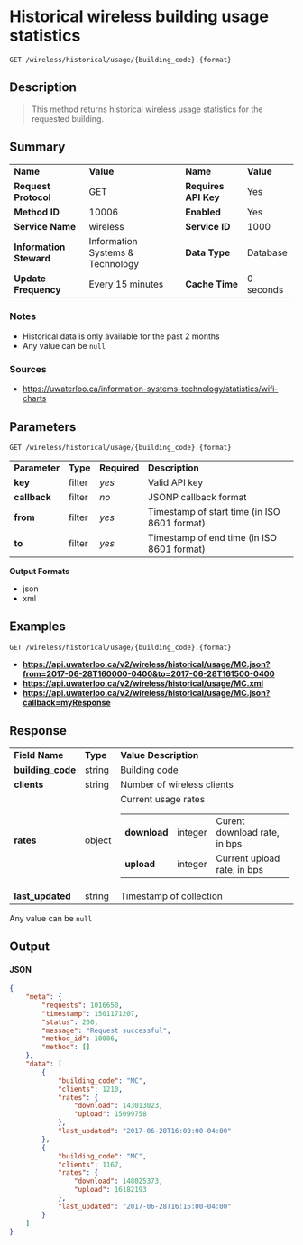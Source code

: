 # Historical wireless building usage statistics

```
GET /wireless/historical/usage/{building_code}.{format}
```

## Description

> This method returns historical wireless usage statistics for the requested building.

## Summary

<table>
  <tr>
    <td><b>Name</b></td>
    <td><b>Value</b></td>
    <td><b><b>Name</b></b></td>
    <td><b>Value</b></td>
  </tr>
  <tr>
    <td><b>Request Protocol</b></td>
    <td>GET</td>
    <td><b>Requires API Key</b></td>
    <td>Yes</td>
  </tr>
  <tr>
    <td><b>Method ID</b></td>
    <td>10006</td>
    <td><b>Enabled</b></td>
    <td>Yes</td>
  </tr>
  <tr>
    <td><b>Service Name</b></td>
    <td>wireless</td>
    <td><b>Service ID</b></td>
    <td>1000</td>
  </tr>
  <tr>
    <td><b>Information Steward</b></td>
    <td>Information Systems & Technology</td>
    <td><b>Data Type</b></td>
    <td>Database</td>
  </tr>
  <tr>
    <td><b>Update Frequency</b></td>
    <td>Every 15 minutes</td>
    <td><b>Cache Time</b></td>
    <td>0 seconds</td>
  </tr>
</table>


### Notes

- Historical data is only available for the past 2 months
- Any value can be `null`


### Sources

- https://uwaterloo.ca/information-systems-technology/statistics/wifi-charts


## Parameters

```
GET /wireless/historical/usage/{building_code}.{format}
```

<table>
  <tr>
    <td><b>Parameter</b></td>
    <td><b>Type</b></td>
    <td><b><b>Required</b></b></td>
    <td><b>Description</b></td>
  </tr>
  <tr>
    <td><b>key</b></td>
    <td>filter</td>
    <td><i>yes</i></td>
    <td>Valid API key</td>
  </tr>
  <tr>
    <td><b>callback</b></td>
    <td>filter</td>
    <td><i>no</i></td>
    <td>JSONP callback format</td>
  </tr>
  <tr>
    <td><b>from</b></td>
    <td>filter</td>
    <td><i>yes</i></td>
    <td>Timestamp of start time (in ISO 8601 format)</td>
  </tr>
  <tr>
    <td><b>to</b></td>
    <td>filter</td>
    <td><i>yes</i></td>
    <td>Timestamp of end time (in ISO 8601 format)</td>
  </tr>
</table>

**Output Formats**

- json
- xml


## Examples

```
GET /wireless/historical/usage/{building_code}.{format}
```

- **https://api.uwaterloo.ca/v2/wireless/historical/usage/MC.json?from=2017-06-28T160000-0400&to=2017-06-28T161500-0400**
- **https://api.uwaterloo.ca/v2/wireless/historical/usage/MC.xml**
- **https://api.uwaterloo.ca/v2/wireless/historical/usage/MC.json?callback=myResponse**


## Response

<table>
  <tr>
    <td><b>Field Name</b></td>
    <td><b>Type</b></td>
    <td><b>Value Description</b></td>
  </tr>
  <tr>
    <td><b>building_code</b></td>
    <td>string</td>
    <td>Building code</td>
  </tr>
  <tr>
    <td><b>clients</b></td>
    <td>string</td>
    <td>Number of wireless clients</td>
  </tr>
  <tr>
    <td><b>rates</b></td>
    <td>object</td>
    <td>Current usage rates<br><table>
  <tr>
    <td><b>download</b></td>
    <td>integer</td>
    <td>Curent download rate, in bps</td>
  </tr>
  <tr>
    <td><b>upload</b></td>
    <td>integer</td>
    <td>Current upload rate, in bps</td>
  </tr>
</table>
</td>
  </tr>
  <tr>
    <td><b>last_updated</b></td>
    <td>string</td>
    <td>Timestamp of collection</td>
  </tr>
</table>


Any value can be `null`

## Output

#### JSON

```json
{
    "meta": {
        "requests": 1016650,
        "timestamp": 1501171207,
        "status": 200,
        "message": "Request successful",
        "method_id": 10006,
        "method": []
    },
    "data": [
        {
            "building_code": "MC",
            "clients": 1210,
            "rates": {
                "download": 143013023,
                "upload": 15099758
            },
            "last_updated": "2017-06-28T16:00:00-04:00"
        },
        {
            "building_code": "MC",
            "clients": 1167,
            "rates": {
                "download": 148025373,
                "upload": 16182193
            },
            "last_updated": "2017-06-28T16:15:00-04:00"
        }
    ]
}
```

